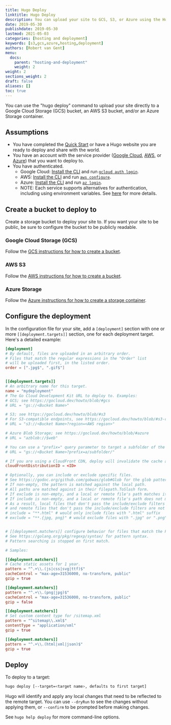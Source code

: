 ```yaml
---
title: Hugo Deploy
linktitle: Hugo Deploy
description: You can upload your site to GCS, S3, or Azure using the Hugo CLI.
date: 2019-05-30
publishdate: 2019-05-30
lastmod: 2021-05-03
categories: [hosting and deployment]
keywords: [s3,gcs,azure,hosting,deployment]
authors: [Robert van Gent]
menu:
  docs:
    parent: "hosting-and-deployment"
    weight: 2
weight: 2
sections_weight: 2
draft: false
aliases: []
toc: true
---
```


You can use the "hugo deploy" command to upload your site directly to a Google Cloud Storage (GCS) bucket, an AWS S3 bucket, and/or an Azure Storage container.

## Assumptions

* You have completed the [Quick Start] or have a Hugo website you are ready to deploy and share with the world.
* You have an account with the service provider ([Google Cloud](https://cloud.google.com/), [AWS](https://aws.amazon.com), or [Azure](https://azure.microsoft.com)) that you want to deploy to.
* You have authenticated.
  * Google Cloud: [Install the CLI](https://cloud.google.com/sdk) and run [`gcloud auth login`](https://cloud.google.com/sdk/gcloud/reference/auth/login).
  * AWS: [Install the CLI](https://docs.aws.amazon.com/cli/latest/userguide/cli-chap-install.html) and run [`aws configure`](https://docs.aws.amazon.com/cli/latest/userguide/cli-chap-configure.html).
  * Azure: [Install the CLI](https://docs.microsoft.com/en-us/cli/azure/install-azure-cli) and run [`az login`](https://docs.microsoft.com/en-us/cli/azure/authenticate-azure-cli).
  * NOTE: Each service supports alternatives for authentication, including using environment variables. See [here](https://gocloud.dev/howto/blob/#services) for more details.

## Create a bucket to deploy to

Create a storage bucket to deploy your site to. If you want your site to be
public, be sure to configure the bucket to be publicly readable.

### Google Cloud Storage (GCS)

Follow the [GCS instructions for how to create a bucket](https://cloud.google.com/storage/docs/creating-buckets).

### AWS S3

Follow the [AWS instructions for how to create a bucket](https://docs.aws.amazon.com/AmazonS3/latest/gsg/CreatingABucket.html).

### Azure Storage

Follow the [Azure instructions for how to create a storage container](https://docs.microsoft.com/en-us/azure/storage/blobs/storage-quickstart-blobs-portal).

## Configure the deployment

In the configuration file for your site, add a `[deployment]` section with one
or more `[[deployment.targets]]` section, one for each deployment target. Here's
a detailed example:

```toml
[deployment]
# By default, files are uploaded in an arbitrary order.
# Files that match the regular expressions in the "Order" list
# will be uploaded first, in the listed order.
order = [".jpg$", ".gif$"]


[[deployment.targets]]
# An arbitrary name for this target.
name = "mydeployment"
# The Go Cloud Development Kit URL to deploy to. Examples:
# GCS; see https://gocloud.dev/howto/blob/#gcs
# URL = "gs://<Bucket Name>"

# S3; see https://gocloud.dev/howto/blob/#s3
# For S3-compatible endpoints, see https://gocloud.dev/howto/blob/#s3-compatible
# URL = "s3://<Bucket Name>?region=<AWS region>"

# Azure Blob Storage; see https://gocloud.dev/howto/blob/#azure
# URL = "azblob://$web"

# You can use a "prefix=" query parameter to target a subfolder of the bucket:
# URL = "gs://<Bucket Name>?prefix=a/subfolder/"

# If you are using a CloudFront CDN, deploy will invalidate the cache as needed.
cloudFrontDistributionID = <ID>

# Optionally, you can include or exclude specific files.
# See https://godoc.org/github.com/gobwas/glob#Glob for the glob pattern syntax.
# If non-empty, the pattern is matched against the local path.
# All paths are matched against in their filepath.ToSlash form.
# If exclude is non-empty, and a local or remote file's path matches it, that file is not synced.
# If include is non-empty, and a local or remote file's path does not match it, that file is not synced.
# As a result, local files that don't pass the include/exclude filters are not uploaded to remote,
# and remote files that don't pass the include/exclude filters are not deleted.
# include = "**.html" # would only include files with ".html" suffix
# exclude = "**.{jpg, png}" # would exclude files with ".jpg" or ".png" suffix


# [[deployment.matchers]] configure behavior for files that match the Pattern.
# See https://golang.org/pkg/regexp/syntax/ for pattern syntax.
# Pattern searching is stopped on first match.

# Samples:

[[deployment.matchers]]
# Cache static assets for 1 year.
pattern = "^.+\\.(js|css|svg|ttf)$"
cacheControl = "max-age=31536000, no-transform, public"
gzip = true

[[deployment.matchers]]
pattern = "^.+\\.(png|jpg)$"
cacheControl = "max-age=31536000, no-transform, public"
gzip = false

[[deployment.matchers]]
# Set custom content type for /sitemap.xml
pattern = "^sitemap\\.xml$"
contentType = "application/xml"
gzip = true

[[deployment.matchers]]
pattern = "^.+\\.(html|xml|json)$"
gzip = true
```

## Deploy

To deploy to a target:

```bash
hugo deploy [--target=<target name>, defaults to first target]
```

Hugo will identify and apply any local changes that need to be reflected to the
remote target. You can use `--dryRun` to see the changes without applying them,
or `--confirm` to be prompted before making changes.

See `hugo help deploy` for more command-line options.

[Quick Start]: /getting-started/quick-start/
[Google Cloud]: [https://cloud.google.com]
[AWS]: [https://aws.amazon.com]
[Azure]: [https://azure.microsoft.com]
